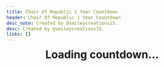 ```yaml
---
title: Chair Of Republic 1 Year Countdown
header: Chair Of Republic 1 Year Countdown
desc_note: Created by @smileycreations15.
desc: Created by @smileycreations15.
links: []
---
```

<h1 id="countdown" style="text-align: center;margin-top: 0px;">Loading countdown...</h1>

<script>
// Set the date we're counting down to
var countDownDate = new Date(1613954075000).getTime();

// Update the count down every 1 second
var x = setInterval(function() {

  // Get today's date and time
  var now = new Date().getTime();
    
  // Find the distance between now and the count down date
  var distance = countDownDate - now;
    
  // Time calculations for days, hours, minutes and seconds
  var days = Math.floor(distance / (1000 * 60 * 60 * 24));
  var hours = Math.floor((distance % (1000 * 60 * 60 * 24)) / (1000 * 60 * 60));
  var minutes = Math.floor((distance % (1000 * 60 * 60)) / (1000 * 60));
  var seconds = Math.floor((distance % (1000 * 60)) / 1000);
    
  // Output the result in an element with id="demo"
  document.getElementById("countdown").innerHTML = "2 years birthday in: <br>" + days + " days " + hours + " hours "
  + minutes + " minutes " + seconds + " seconds ";
    
  // If the count down is over, write some text 
  if (distance < 0) {
    clearInterval(x);
    document.getElementById("countdown").innerHTML = "1 YEAR BIRTHDAY!!!!";
  }
}, 1000);
</script>
